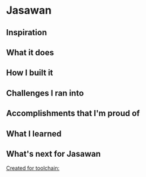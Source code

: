 # Jasawan
## Inspiration

## What it does

## How I built it

## Challenges I ran into

## Accomplishments that I'm proud of

## What I learned

## What's next for Jasawan

[Created for toolchain:](https://console.ng.bluemix.net/devops/toolchains/7e57234f-a5be-45d2-beb6-f38cfd5cf3c8?env_id=ibm%3Ayp%3Aus-south)
